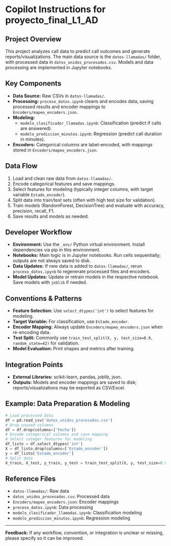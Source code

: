# Copilot Instructions for proyecto_final_L1_AD

## Project Overview
This project analyzes call data to predict call outcomes and generate reports/visualizations. The main data source is the `datos-llamadas/` folder, with processed data in `datos_unidos_procesados.csv`. Models and data processing are implemented in Jupyter notebooks.

## Key Components
- **Data Source:** Raw CSVs in `datos-llamadas/`.
- **Processing:** `proceso_datos.ipynb` cleans and encodes data, saving processed results and encoder mappings to `Encoders/mapeo_encoders.json`.
- **Modeling:**
  - `modelo_clasificador_llamadas.ipynb`: Classification (predict if calls are answered).
  - `modelo_prediccion_minutos.ipynb`: Regression (predict call duration in minutes).
- **Encoders:** Categorical columns are label-encoded, with mappings stored in `Encoders/mapeo_encoders.json`.

## Data Flow
1. Load and clean raw data from `datos-llamadas/`.
2. Encode categorical features and save mappings.
3. Select features for modeling (typically integer columns, with target variable `Estado_encoder`).
4. Split data into train/test sets (often with high test size for validation).
5. Train models (RandomForest, DecisionTree) and evaluate with accuracy, precision, recall, F1.
6. Save results and models as needed.

## Developer Workflow
- **Environment:** Use the `_env/` Python virtual environment. Install dependencies via pip in this environment.
- **Notebooks:** Main logic is in Jupyter notebooks. Run cells sequentially; outputs are not always saved to disk.
- **Data Updates:** If new data is added to `datos-llamadas/`, rerun `proceso_datos.ipynb` to regenerate processed files and encoders.
- **Model Updates:** Update or retrain models in the respective notebook. Save models with `joblib` if needed.

## Conventions & Patterns
- **Feature Selection:** Use `select_dtypes('int')` to select features for modeling.
- **Target Variable:** For classification, use `Estado_encoder`.
- **Encoder Mapping:** Always update `Encoders/mapeo_encoders.json` when re-encoding data.
- **Test Split:** Commonly use `train_test_split(X, y, test_size=0.9, random_state=42)` for validation.
- **Model Evaluation:** Print shapes and metrics after training.

## Integration Points
- **External Libraries:** scikit-learn, pandas, joblib, json.
- **Outputs:** Models and encoder mappings are saved to disk; reports/visualizations may be exported as CSV/Excel.

## Example: Data Preparation & Modeling
```python
# Load processed data
df = pd.read_csv('datos_unidos_procesados.csv')
# Drop unused columns
df = df.drop(columns=['Fecha'])
# Encode categorical columns and save mapping
# Select integer features for modeling
df_listo = df.select_dtypes('int')
X = df_listo.drop(columns=['Estado_encoder'])
y = df_listo['Estado_encoder']
# Split data
X_train, X_test, y_train, y_test = train_test_split(X, y, test_size=0.9, random_state=42)
```

## Reference Files
- `datos-llamadas/`: Raw data
- `datos_unidos_procesados.csv`: Processed data
- `Encoders/mapeo_encoders.json`: Encoder mappings
- `proceso_datos.ipynb`: Data processing
- `modelo_clasificador_llamadas.ipynb`: Classification modeling
- `modelo_prediccion_minutos.ipynb`: Regression modeling

---
**Feedback:** If any workflow, convention, or integration is unclear or missing, please specify so it can be improved.
